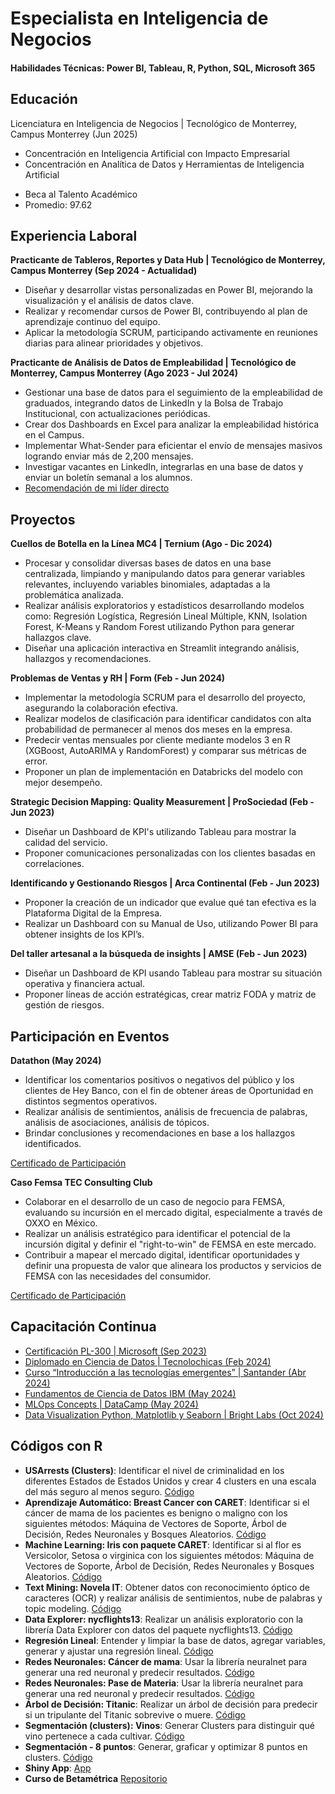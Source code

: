# Especialista en Inteligencia de Negocios

#### Habilidades Técnicas: Power BI, Tableau, R, Python, SQL, Microsoft 365

## Educación
Licenciatura en Inteligencia de Negocios | Tecnológico de Monterrey, Campus Monterrey (Jun 2025)
* Concentración en Inteligencia Artificial con Impacto Empresarial
* Concentración en Analítica de Datos y Herramientas de Inteligencia Artificial
- Beca al Talento Académico 
- Promedio: 97.62

## Experiencia Laboral
**Practicante de Tableros, Reportes y Data Hub | Tecnológico de Monterrey, Campus Monterrey (Sep 2024 - Actualidad)**
- Diseñar y desarrollar vistas personalizadas en Power BI, mejorando la visualización y el análisis de datos clave.
- Realizar y recomendar cursos de Power BI, contribuyendo al plan de aprendizaje continuo del equipo.
- Aplicar la metodología SCRUM, participando activamente en reuniones diarias para alinear prioridades y objetivos.

**Practicante de Análisis de Datos de Empleabilidad | Tecnológico de Monterrey, Campus Monterrey (Ago 2023 - Jul 2024)**
- Gestionar una base de datos para el seguimiento de la empleabilidad de graduados, integrando datos de LinkedIn y la Bolsa de Trabajo Institucional, con actualizaciones periódicas.
- Crear dos Dashboards en Excel para analizar la empleabilidad histórica en el Campus.
- Implementar What-Sender para eficientar el envío de mensajes masivos logrando enviar más de 2,200 mensajes.
- Investigar vacantes en LinkedIn, integrarlas en una base de datos y enviar un boletín semanal a los alumnos.
- [Recomendación de mi líder directo](https://www.linkedin.com/in/nayeli-pe%C3%B1a-mart%C3%ADnez-7a48b9221/details/recommendations/)

## Proyectos
**Cuellos de Botella en la Línea MC4 | Ternium (Ago - Dic 2024)**
- Procesar y consolidar diversas bases de datos en una base centralizada, limpiando y manipulando datos para generar variables relevantes, incluyendo variables binomiales, adaptadas a la problemática analizada.
- Realizar análisis exploratorios y estadísticos desarrollando modelos como: Regresión Logística, Regresión Lineal Múltiple, KNN, Isolation Forest, K-Means y Random Forest utilizando Python para generar hallazgos clave.
- Diseñar una aplicación interactiva en Streamlit integrando análisis, hallazgos y recomendaciones.

**Problemas de Ventas y RH | Form (Feb - Jun 2024)**
- Implementar la metodología SCRUM para el desarrollo del proyecto, asegurando la colaboración efectiva.
- Realizar modelos de clasificación para identificar candidatos con alta probabilidad de permanecer al menos dos meses en la empresa.
- Predecir ventas mensuales por cliente mediante modelos 3 en R (XGBoost, AutoARIMA y RandomForest) y comparar sus métricas de error. 
- Proponer un plan de implementación en Databricks del modelo con mejor desempeño.

**Strategic Decision Mapping: Quality Measurement | ProSociedad (Feb - Jun 2023)**
- Diseñar un Dashboard de KPI's utilizando Tableau para mostrar la calidad del servicio.
- Proponer comunicaciones personalizadas con los clientes basadas en correlaciones.

**Identificando y Gestionando Riesgos | Arca Continental (Feb - Jun 2023)**
- Proponer la creación de un indicador que evalue qué tan efectiva es la Plataforma Digital de la Empresa.
- Realizar un Dashboard con su Manual de Uso, utilizando Power BI para obtener insights de los KPI’s.

**Del taller artesanal a la búsqueda de insights | AMSE (Feb - Jun 2023)**
- Diseñar un Dashboard de KPI usando Tableau para mostrar su situación operativa y financiera actual.
- Proponer líneas de acción estratégicas, crear matriz FODA y matriz de gestión de riesgos.

## Participación en Eventos
**Datathon (May 2024)**
- Identificar los comentarios positivos o negativos del público y los clientes de Hey Banco, con el fin de obtener áreas de Oportunidad en distintos segmentos operativos.
- Realizar análisis de sentimientos, análisis de frecuencia de palabras, análisis de asociaciones, análisis de tópicos.
- Brindar conclusiones y recomendaciones en base a los hallazgos identificados.
  
[Certificado de Participación](https://drive.google.com/file/d/1BYtz9Nvw1r-h6hhHFseb8iIb_Ty8FsFA/view?usp=sharing)

**Caso Femsa TEC Consulting Club**
- Colaborar en el desarrollo de un caso de negocio para FEMSA, evaluando su incursión en el mercado digital, especialmente a través de OXXO en México.
- Realizar un análisis estratégico para identificar el potencial de la incursión digital y definir el "right-to-win" de FEMSA en este mercado.
- Contribuir a mapear el mercado digital, identificar oportunidades y definir una propuesta de valor que alineara los productos y servicios de FEMSA con las necesidades del consumidor.

[Certificado de Participación](https://drive.google.com/file/d/14NcHLk2bqA_qJXhf29K9A9t-fuKUAKzd/view?usp=sharing)

## **Capacitación Continua**
* [Certificación PL-300 | Microsoft (Sep 2023)](https://learn.microsoft.com/es-es/users/nayelipea-8168/credentials/a3c5d4dbeaf07f9d?ref=https%3A%2F%2Fwww.linkedin.com%2F)
* [Diplomado en Ciencia de Datos | Tecnolochicas (Feb 2024)](https://drive.google.com/file/d/1z1qLDwyVUfrGEM455bKSN5EPog8qNAIM/view?usp=sharing)
* [Curso “Introducción a las tecnologías emergentes” | Santander (Abr 2024)](https://drive.google.com/file/d/1insv7K9ugHLsnSaNAGNFSgz9DSEtU63t/view?usp=sharing)
* [Fundamentos de Ciencia de Datos IBM (May 2024)](https://www.credly.com/badges/ebdd3b9f-e089-409f-9357-1afd58a6f352/linked_in_profile)
* [MLOps Concepts | DataCamp (May 2024)](https://drive.google.com/file/d/1rv7cuDpx4RqSup9DoE8NqDv8BNbo9sAo/view?usp=sharing)
* [Data Visualization Python, Matplotlib y Seaborn | Bright Labs (Oct 2024)](https://drive.google.com/file/d/1zV3aWYmKZ9cdsoTjHaIQ3CKdo7gWKGno/view?usp=sharing)

## Códigos con R
- **USArrests (Clusters)**: Identificar el nivel de criminalidad en los diferentes Estados de Estados Unidos y crear 4 clusters en una escala del más seguro al menos seguro. 
[Código](https://rpubs.com/NayeliPM/1156426)
- **Aprendizaje Automático: Breast Cancer con CARET**: Identificar si el cáncer de mama de los pacientes es benigno o maligno con los siguientes métodos: Máquina de Vectores de Soporte, Árbol de Decisión, Redes Neuronales y Bosques Aleatorios. 
[Código](https://rpubs.com/NayeliPM/1156421)
- **Machine Learning: Iris con paquete CARET**: Identificar si al flor es Versicolor, Setosa o virginica con los siguientes métodos: Máquina de Vectores de Soporte, Árbol de Decisión, Redes Neuronales y Bosques Aleatorios. 
[Código](https://rpubs.com/NayeliPM/1156418)
- **Text Mining: Novela IT**: Obtener datos con reconocimiento óptico de caracteres (OCR) y realizar análisis de sentimientos, nube de palabras y topic modeling. 
[Código](https://rpubs.com/NayeliPM/1156410)
- **Data Explorer: nycflights13**: Realizar un análisis exploratorio con la librería Data Explorer con datos del paquete nycflights13. 
[Código](https://rpubs.com/NayeliPM/1156361)
- **Regresión Lineal**: Entender y limpiar la base de datos, agregar variables, generar y ajustar una regresión lineal. 
[Código](https://rpubs.com/NayeliPM/1156335)
- **Redes Neuronales: Cáncer de mama**: Usar la librería neuralnet para generar una red neuronal y predecir resultados. 
[Código](https://rpubs.com/NayeliPM/)
- **Redes Neuronales: Pase de Materia**: Usar la librería neuralnet para generar una red neuronal y predecir resultados. 
[Código](https://rpubs.com/NayeliPM/1156319)
- **Árbol de Decisión: Titanic**: Realizar un árbol de decisión para predecir si un tripulante del Titanic sobrevive o muere. 
[Código](https://rpubs.com/NayeliPM/1156282)
- **Segmentación (clusters): Vinos**: Generar Clusters para distinguir qué vino pertenece a cada cultivar. 
[Código](https://rpubs.com/NayeliPM/vinos)
- **Segmentación - 8 puntos**: Generar, graficar y optimizar 8 puntos en clusters. 
[Código](https://rpubs.com/NayeliPM/1154418)
- **Shiny App**: [App](https://nayelipm.shinyapps.io/PanelFinal/)
- **Curso de Betamétrica** [Repositorio](https://github.com/nayeli119/proyectos_betametrica/tree/main)


